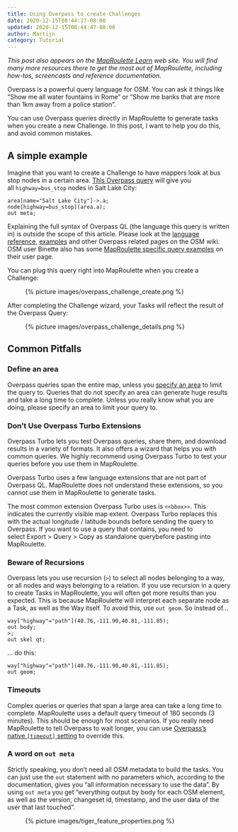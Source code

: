 ```yaml
---
title: Using Overpass to create Challenges
date: 2020-12-15T08:44:17-08:00
updated: 2020-12-15T08:44:47-08:00
author: Martijn
category: Tutorial
---
```


*This post also appears on the [MapRoulette
Learn](https://learn.maproulette.org/) web site. You will find many more
resources there to get the most out of MapRoulette, including how-tos,
screencasts and reference documentation.*

Overpass is a powerful query language for OSM. You can ask it things
like “Show me all water fountains in Rome” or “Show me banks that are
more than 1km away from a police station”.

You can use Overpass queries directly in MapRoulette to generate tasks
when you create a new Challenge. In this post, I want to help you do
this, and avoid common mistakes.

## A simple example

Imagine that you want to create a Challenge to have mappers look at bus
stop nodes in a certain area. [This Overpass
query](http://overpass-turbo.eu/s/Wh4) will give you
all `highway=bus_stop` nodes in Salt Lake City:

```overpassql
area[name="Salt Lake City"]->.a;
node[highway=bus_stop](area.a);
out meta;
```

Explaining the full syntax of Overpass QL (the language this query is
written in) is outside the scope of this article. Please look at
the [language reference](https://wiki.openstreetmap.org/wiki/Overpass_API/Overpass_QL),
[examples](https://wiki.openstreetmap.org/wiki/Overpass_API/Overpass_API_by_Example)
and other Overpass related pages on the OSM wiki. OSM user Binette also has
some [MapRoulette specific query examples](https://wiki.openstreetmap.org/wiki/User:Binnette/OverpassQueries)
on their user page.

You can plug this query right into MapRoulette when you create a
Challenge:

<figure>
{% picture images/overpass_challenge_create.png %}
</figure>

After completing the Challenge wizard, your Tasks will reflect the
result of the Overpass Query:

<figure>
{% picture images/overpass_challenge_details.png %}
</figure>

## Common Pitfalls

### Define an area

Overpass queries span the entire map, unless you [specify an
area](https://wiki.openstreetmap.org/wiki/Overpass_API/Overpass_QL#By_area_.28area.29) to
limit the query to. Queries that do not specify an area can generate
huge results and take a long time to complete. Unless you really know
what you are doing, please specify an area to limit your query to.

### Don’t Use Overpass Turbo Extensions

Overpass Turbo lets you test Overpass queries, share them, and download
results in a variety of formats. It also offers a wizard that helps you
with common queries. We highly recommend using Overpass Turbo to test
your queries before you use them in MapRoulette.

Overpass Turbo uses a few language extensions that are not part of
Overpass QL. MapRoulette does not understand these extensions, so you
cannot use them in MapRoulette to generate tasks.

The most common extension Overpass Turbo uses is `<<bbox>>`. This
indicates the currently visible map extent. Overpass Turbo replaces this
with the actual longitude / latitude bounds before sending the query to
Overpass. If you want to use a query that contains, you need to
select Export \> Query \> Copy as standalone querybefore pasting into
MapRoulette.

### Beware of Recursions

Overpass lets you use recursion (`>`) to select all nodes belonging to a
way, or all nodes and ways belonging to a relation. If you use recursion
in a query to create Tasks in MapRoulette, you will often get more
results than you expected. This is because MapRoulette will interpret
each separate node as a Task, as well as the Way itself. To avoid this,
use `out geom`. So instead of…

```overpassql
way["highway"="path"](40.76,-111.90,40.81,-111.85);
out body;
>;
out skel qt;
```

… do this:

```overpassql
way["highway"="path"](40.76,-111.90,40.81,-111.85);
out geom;
```

### Timeouts

Complex queries or queries that span a large area can take a long time
to complete. MapRoulette uses a default query timeout of 180 seconds (3
minutes). This should be enough for most scenarios. If you really need
MapRoulette to tell Overpass to wait longer, you can use [Overpass’s
native `[timeout]` setting](https://wiki.openstreetmap.org/wiki/Overpass_API/Overpass_QL#timeout:) to
override this.

### A word on `out meta`

Strictly speaking, you don’t need all OSM metadata to build the tasks.
You can just use the `out` statement with no parameters which, according
to the documentation, gives you “all information necessary to use the
data”. By using `out meta` you get “everything output by body for each
OSM element, as well as the version, changeset id, timestamp, and the
user data of the user that last touched”.

<figure>
{% picture images/tiger_feature_properties.png %}
</figure>
